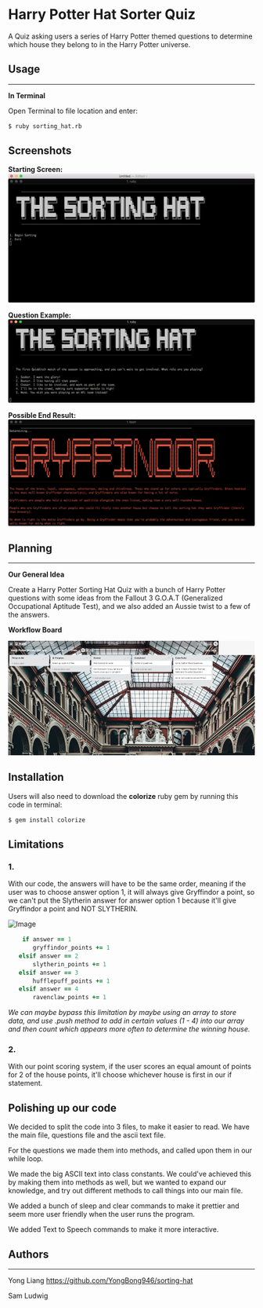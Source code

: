 # Harry Potter Hat Sorter Quiz
A Quiz asking users a series of Harry Potter themed questions to determine which house they belong to in the Harry Potter universe.

## Usage
---
**In Terminal**

Open Terminal to file location and enter:
```bash
$ ruby sorting_hat.rb
```


## Screenshots
**Starting Screen:**
![Intro Screen](docs/intro_screen.png)

**Question Example:**
![Questions](docs/question_example.png)

**Possible End Result:**
![End Result](docs/end_result.png)


## Planning
---
**Our General Idea**

Create a Harry Potter Sorting Hat Quiz with a bunch of Harry Potter questions with some ideas from the Fallout 3 G.O.A.T (Generalized Occupational Aptitude Test), and we also added an Aussie twist to a few of the answers.

**Workflow Board**

![Trello](docs/trello-board.png)



## Installation
Users will also need to download the **colorize** ruby gem by running this code in terminal:
```bash
$ gem install colorize
```

## Limitations
### 1.
With our code, the answers will have to be the same order, meaning if the user was to choose answer option 1, it will always give Gryffindor a point, so we can't put the Slytherin answer for answer option 1 because it'll give Gryffindor a point and NOT SLYTHERIN.
 
 ![Image](docs/not-slytherin1.jpg)

 ```ruby
     if answer == 1
        gryffindor_points += 1
    elsif answer == 2
        slytherin_points += 1
    elsif answer == 3
        hufflepuff_points += 1
    elsif answer == 4
        ravenclaw_points += 1
```
_We can maybe bypass this limitation by maybe using an array to store data, and use .push method to add in certain values (1 - 4) into our array and then count which appears more often to determine the winning house._

### 2.
With our point scoring system, if the user scores an equal amount of points for 2 of the house points, it'll choose whichever house is first in our if statement.


## Polishing up our code
We decided to split the code into 3 files, to make it easier to read. We have the main file, questions file and the ascii text file.

For the questions we made them into methods, and called upon them in our while loop.

We made the big ASCII text into class constants. We could've achieved this by making them into methods as well, but we wanted to expand our knowledge, and try out different methods to call things into our main file.

We added a bunch of sleep and clear commands to make it prettier and seem more user friendly when the user runs the program.

We added Text to Speech commands to make it more interactive.


## Authors
---
Yong Liang https://github.com/YongBong946/sorting-hat

Sam Ludwig

